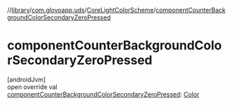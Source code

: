 //[library](../../../index.md)/[com.glovoapp.uds](../index.md)/[CoreLightColorScheme](index.md)/[componentCounterBackgroundColorSecondaryZeroPressed](component-counter-background-color-secondary-zero-pressed.md)

# componentCounterBackgroundColorSecondaryZeroPressed

[androidJvm]\
open override val [componentCounterBackgroundColorSecondaryZeroPressed](component-counter-background-color-secondary-zero-pressed.md): [Color](https://developer.android.com/reference/kotlin/androidx/compose/ui/graphics/Color.html)
